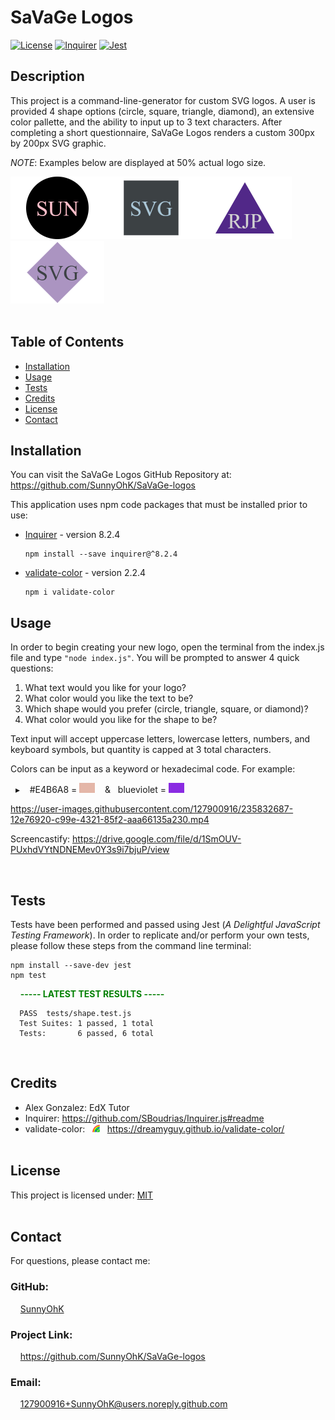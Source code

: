 # SaVaGe Logos

[![License](https://img.shields.io/badge/License-MIT-yellow.svg)](https://choosealicense.com/licenses/mit) [![Inquirer](https://img.shields.io/badge/Inquirer-v8.2.4-red.svg)](https://github.com/SBoudrias/Inquirer.js#readme) [![Jest](https://img.shields.io/badge/Tests-Jest-green.svg)](https://jestjs.io/)

## Description
This project is a command-line-generator for custom SVG logos. A user is provided 4 shape options (circle, square, triangle, diamond), an extensive color pallette, and the ability to input up to 3 text characters. After completing a short questionnaire, SaVaGe Logos renders a custom 300px by 200px SVG graphic. 

<i>NOTE</i>: Examples below are displayed at 50% actual logo size.

<img src="examples/logoCir.png" width="150" height="100"/><img src="examples/logoSqu.png" width="150" height="100"/><img src="examples/logoTri.png" width="150" height="100"/><img src="examples/logoDia.png" width="150" height="100"/>
<br><br>

## Table of Contents

- [Installation](#installation)
- [Usage](#usage)
- [Tests](#tests)
- [Credits](#credits)
- [License](#license)
- [Contact](#contact)


## Installation

You can visit the SaVaGe Logos GitHub Repository at: https://github.com/SunnyOhK/SaVaGe-logos

This application uses npm code packages that must be installed prior to use:
- [Inquirer](https://github.com/SBoudrias/Inquirer.js#readme) - version 8.2.4

      npm install --save inquirer@^8.2.4
      
- [validate-color](https://github.com/dreamyguy/validate-color/blob/master/README.md) - version 2.2.4

      npm i validate-color


## Usage 
In order to begin creating your new logo, open the terminal from the index.js file and type `"node index.js"`. You will be prompted to answer 4 quick questions:
  1. What text would you like for your logo?
  2. What color would you like the text to be?
  3. Which shape would you prefer (circle, triangle, square, or diamond)?
  4. What color would you like for the shape to be?

Text input will accept uppercase letters, lowercase letters, numbers, and keyboard symbols, but quantity is capped at 3 total characters. 

Colors can be input as a keyword or hexadecimal code. For example:

&nbsp;&nbsp;▸&nbsp;&nbsp;&nbsp; #E4B6A8 = <img src="images/e4b6a8-color-block.png" width="25" height="16"/> &nbsp;&nbsp;&nbsp;&&nbsp;&nbsp;&nbsp;blueviolet = <img src="images/blueviolet-color-block.png" width="25" height="16"/>


https://user-images.githubusercontent.com/127900916/235832687-12e76920-c99e-4321-85f2-aaa66135a230.mp4


Screencastify: https://drive.google.com/file/d/1SmOUV-PUxhdVYtNDNEMev0Y3s9i7bjuP/view

<br>

## Tests

Tests have been performed and passed using Jest (<i>A Delightful JavaScript Testing Framework</i>). In order to replicate and/or perform your own tests, please follow these steps from the command line terminal:
    
    npm install --save-dev jest
    npm test
&nbsp;&nbsp;&nbsp;&nbsp;<span style="color:green"><b>----- LATEST TEST RESULTS -----</b></span>

      PASS  tests/shape.test.js
      Test Suites: 1 passed, 1 total
      Tests:       6 passed, 6 total
<br>

## Credits

- Alex Gonzalez: EdX Tutor 
- Inquirer: https://github.com/SBoudrias/Inquirer.js#readme
- validate-color: &nbsp;&nbsp;<img src="images/validate-color-logo.png" alt="validate-color" width="12" height="12"/>&nbsp;&nbsp; https://dreamyguy.github.io/validate-color/
<br><br>

## License
This project is licensed under: [MIT](https://choosealicense.com/licenses/mit/)
<br><br>

## Contact

For questions, please contact me:

### GitHub: 
  &nbsp;&nbsp;&nbsp; [SunnyOhK](https://github.com/SunnyOhK)

### Project Link: 
  &nbsp;&nbsp;&nbsp; https://github.com/SunnyOhK/SaVaGe-logos
### Email: 
  &nbsp;&nbsp;&nbsp; 127900916+SunnyOhK@users.noreply.github.com
